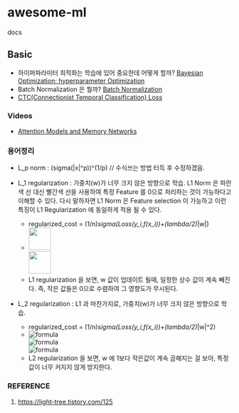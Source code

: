 # awesome-ml
docs

## Basic
- 하이퍼파라미터 최적화는 학습에 있어 중요한데 어떻게 할까? [Bayesian Optimization; hyperparameter Optimization](http://research.sualab.com/introduction/practice/2019/02/19/bayesian-optimization-overview-1.html)
- Batch Normalization 은 뭘까? [Batch Normalization](https://m.blog.naver.com/laonple/220808903260)
- [CTC(Connectionist Temporal Classification) Loss](https://stats.stackexchange.com/questions/320868/what-is-connectionist-temporal-classification-ctc)

### Videos
- [Attention Models and Memory Networks](https://www.youtube.com/watch?v=JqkfT1s60cI&list=PLep-kTP3NkcOjOS1a30UNW-tH2FSoGYfg&index=2&t=0s)

### 용어정리
- L_p norm : (sigma(|x|^p))^(1/p) // 수식쓰는 방법 터득 후 수정하겠음.
- L_1 regularization : 가중치(w)가 너무 크지 않은 방향으로 학습. L1 Norm 은 파란색 선 대신 빨간색 선을 사용하여 특정 Feature 를 0으로 처리하는 것이 가능하다고 이해할 수 있다. 다시 말하자면 L1 Norm 은 Feature selection 이 가능하고 이런 특징이 L1 Regularization 에 동일하게 적용 될 수 있다.
  - regularized_cost = (1/n)*sigma(Loss(y_i,f(x_i))+(lambda/2)*|w|)
  - <img src="https://i.imgur.com/oacuvKl.png" height=50> \
    <img src="https://i.imgur.com/Ced9r6g.png" height= 50>
  - L1 regularization 을 보면, w 값이 업데이트 될때, 일정한 상수 값이 계속 빼진다. 즉, 작은 값들은 0으로 수렴하여 그 영향도가 무시된다.

- L_2 regularization : L1 과 마찬가지로, 가중치(w)가 너무 크지 않은 방향으로 학습.
  - regularized_cost = (1/n)*sigma(Loss(y_i,f(x_i))+(lambda/2)*|w|^2)
  - ![formula](https://chart.googleapis.com/chart?cht=tx&chl=C%20%3D%20C_0%20%2B%20%5Cfrac%7B%5Clambda%7D%7B2n%7D%20*%20%5Csum_w%7Bw%5E2%7D)\
    ![formula](https://chart.googleapis.com/chart?cht=tx&chl=%5Cfrac%7B%5Cpartial%7BC%7D%7D%7B%5Cpartial%7Bw%7D%7D%20%3D%20%5Cfrac%7B%5Cpartial%7BC_0%7D%7D%7B%5Cpartial%7Bw%7D%7D%2B%20%5Cfrac%7B%5Clambda%7D%7Bn%7D%20*%20w)\
    ![formula](https://chart.googleapis.com/chart?cht=tx&chl=w%20%5Crightarrow%20w%20-%20%5Ceta%20%5Cfrac%7B%5Cpartial%7BC%7D%7D%7B%5Cpartial%7Bw%7D%7D%20%3D%20w%20-%20%5Ceta%20%5B%5Cfrac%7B%5Cpartial%7BC_0%7D%7D%7B%5Cpartial%7Bw%7D%7D%20%2B%20%5Cfrac%7B%5Clambda%7D%7Bn%7Dw%5D)
  - L2 regularization 을 보면, w 에 1보다 작은값이 계속 곱해지는 걸 보아, 특정값이 너무 커지지 않게 방지한다.

### REFERENCE
1. https://light-tree.tistory.com/125
